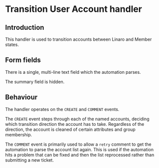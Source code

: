 # Transition User Account handler

## Introduction

This handler is used to transition accounts between Linaro and Member states.

## Form fields

There is a single, multi-line text field which the automation parses.

The summary field is hidden.

## Behaviour

The handler operates on the `CREATE` and `COMMENT` events.

The `CREATE` event steps through each of the named accounts, deciding which transition direction the account has to take. Regardless of the direction, the account is cleaned of certain attributes and group membership.

The `COMMENT` event is primarily used to allow a `retry` comment to get the automation to parse the account list again. This is used if the automation hits a problem that can be fixed and then the list reprocessed rather than submitting a new ticket.
